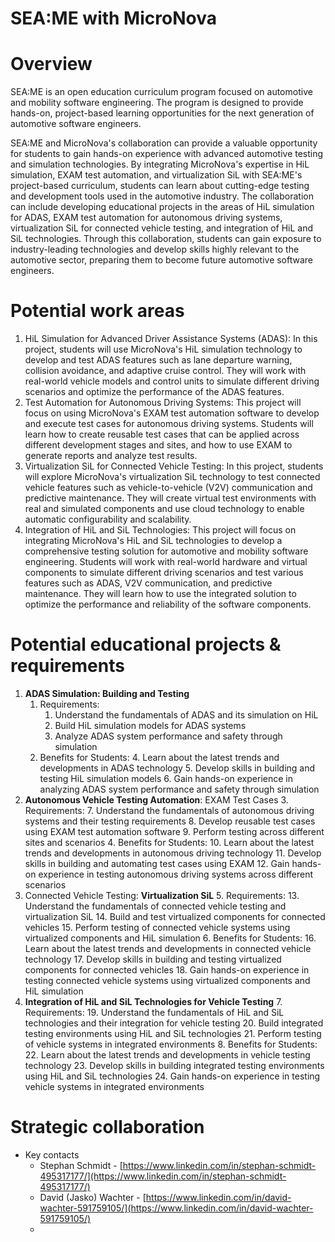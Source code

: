 # SEA:ME with MicroNova


# Overview

SEA:ME is an open education curriculum program focused on automotive and mobility software engineering. The program is designed to provide hands-on, project-based learning opportunities for the next generation of automotive software engineers.

SEA:ME and MicroNova's collaboration can provide a valuable opportunity for students to gain hands-on experience with advanced automotive testing and simulation technologies. By integrating MicroNova's expertise in HiL simulation, EXAM test automation, and virtualization SiL with SEA:ME's project-based curriculum, students can learn about cutting-edge testing and development tools used in the automotive industry. The collaboration can include developing educational projects in the areas of HiL simulation for ADAS, EXAM test automation for autonomous driving systems, virtualization SiL for connected vehicle testing, and integration of HiL and SiL technologies. Through this collaboration, students can gain exposure to industry-leading technologies and develop skills highly relevant to the automotive sector, preparing them to become future automotive software engineers.


# Potential work areas



1. HiL Simulation for Advanced Driver Assistance Systems (ADAS): In this project, students will use MicroNova's HiL simulation technology to develop and test ADAS features such as lane departure warning, collision avoidance, and adaptive cruise control. They will work with real-world vehicle models and control units to simulate different driving scenarios and optimize the performance of the ADAS features.
2. Test Automation for Autonomous Driving Systems: This project will focus on using MicroNova's EXAM test automation software to develop and execute test cases for autonomous driving systems. Students will learn how to create reusable test cases that can be applied across different development stages and sites, and how to use EXAM to generate reports and analyze test results.
3. Virtualization SiL for Connected Vehicle Testing: In this project, students will explore MicroNova's virtualization SiL technology to test connected vehicle features such as vehicle-to-vehicle (V2V) communication and predictive maintenance. They will create virtual test environments with real and simulated components and use cloud technology to enable automatic configurability and scalability.
4. Integration of HiL and SiL Technologies: This project will focus on integrating MicroNova's HiL and SiL technologies to develop a comprehensive testing solution for automotive and mobility software engineering. Students will work with real-world hardware and virtual components to simulate different driving scenarios and test various features such as ADAS, V2V communication, and predictive maintenance. They will learn how to use the integrated solution to optimize the performance and reliability of the software components.


# Potential educational projects & requirements



1. **ADAS Simulation: Building and Testing**
    1. Requirements:
        1. Understand the fundamentals of ADAS and its simulation on HiL
        2. Build HiL simulation models for ADAS systems
        3. Analyze ADAS system performance and safety through simulation
    2. Benefits for Students:
        4. Learn about the latest trends and developments in ADAS technology
        5. Develop skills in building and testing HiL simulation models
        6. Gain hands-on experience in analyzing ADAS system performance and safety through simulation
2. **Autonomous Vehicle Testing Automation**: EXAM Test Cases
    3. Requirements:
        7. Understand the fundamentals of autonomous driving systems and their testing requirements
        8. Develop reusable test cases using EXAM test automation software
        9. Perform testing across different sites and scenarios
    4. Benefits for Students:
        10. Learn about the latest trends and developments in autonomous driving technology
        11. Develop skills in building and automating test cases using EXAM
        12. Gain hands-on experience in testing autonomous driving systems across different scenarios
3. Connected Vehicle Testing: **Virtualization SiL**
    5. Requirements:
        13. Understand the fundamentals of connected vehicle testing and virtualization SiL
        14. Build and test virtualized components for connected vehicles
        15. Perform testing of connected vehicle systems using virtualized components and HiL simulation
    6. Benefits for Students:
        16. Learn about the latest trends and developments in connected vehicle technology
        17. Develop skills in building and testing virtualized components for connected vehicles
        18. Gain hands-on experience in testing connected vehicle systems using virtualized components and HiL simulation
4. **Integration of HiL and SiL Technologies for Vehicle Testing**
    7. Requirements:
        19. Understand the fundamentals of HiL and SiL technologies and their integration for vehicle testing
        20. Build integrated testing environments using HiL and SiL technologies
        21. Perform testing of vehicle systems in integrated environments
    8. Benefits for Students:
        22. Learn about the latest trends and developments in vehicle testing technology
        23. Develop skills in building integrated testing environments using HiL and SiL technologies
        24. Gain hands-on experience in testing vehicle systems in integrated environments


# Strategic collaboration



* Key contacts
    * Stephan Schmidt - [https://www.linkedin.com/in/stephan-schmidt-495317177/](https://www.linkedin.com/in/stephan-schmidt-495317177/)
    * David (Jasko) Wachter - [https://www.linkedin.com/in/david-wachter-591759105/](https://www.linkedin.com/in/david-wachter-591759105/)
    * 